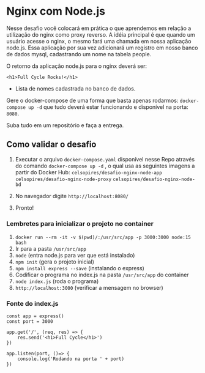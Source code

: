 # Nginx com Node.js

Nesse desafio você colocará em prática o que aprendemos em relação a utilização do nginx como proxy reverso. A idéia principal é que quando um usuário acesse o nginx, o mesmo fará uma chamada em nossa aplicação node.js. Essa aplicação por sua vez adicionará um registro em nosso banco de dados mysql, cadastrando um nome na tabela people.

O retorno da aplicação node.js para o nginx deverá ser:

`<h1>Full Cycle Rocks!</h1>`

- Lista de nomes cadastrada no banco de dados.

Gere o docker-compose de uma forma que basta apenas rodarmos: `docker-compose up -d` que tudo deverá estar funcionando e disponível na porta: `8080`.

Suba tudo em um repositório e faça a entrega.

## Como validar o desafio

1. Executar o arquivo `docker-compose.yaml` disponível nesse Repo através do comando `docker-compose up -d` , o qual usa as seguintes imagens a partir do Docker Hub:
`celsopires/desafio-nginx-node-app`
`celsopires/desafio-nginx-node-proxy`
`celsopires/desafio-nginx-node-bd`

2. No navegador digite `http://localhost:8080/`

3. Pronto!


### Lembretes para inicializar o projeto no container
1. `docker run --rm -it -v $(pwd)/:/usr/src/app -p 3000:3000 node:15 bash`
2. Ir para a pasta `/usr/src/app`
3. `node` (entra node.js para ver que está instalado)
4. `npm init` (gera o projeto inicial)
5. `npm install express --save` (instalando o express)
6. Codificar o programa no index.js na pasta `/usr/src/app` do container
7. `node index.js` (roda o programa)
8. `http://localhost:3000` (verificar a mensagem no browser)

### Fonte do index.js
```const express = require('express')
const app = express()
const port = 3000

app.get('/', (req, res) => {
    res.send('<h1>Full Cycle</h1>')
})

app.listen(port, ()=> {
    console.log('Rodando na porta ' + port)
})
```
